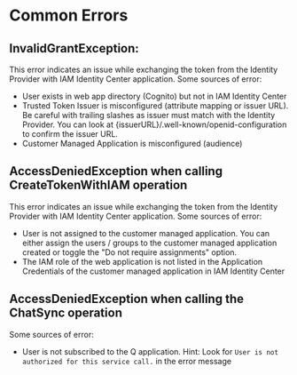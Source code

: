 # Common Errors
## InvalidGrantException:
This error indicates an issue while exchanging the token from the Identity Provider with IAM Identity Center application.
Some sources of error:
* User exists in web app directory (Cognito) but not in IAM Identity Center
* Trusted Token Issuer is misconfigured (attribute mapping or issuer URL). Be careful with trailing slashes as issuer must match with the Identity Provider. You can look at {issuerURL}/.well-known/openid-configuration to confirm the issuer URL.
* Customer Managed Application is misconfigured (audience)

## AccessDeniedException when calling CreateTokenWithIAM operation
This error indicates an issue while exchanging the token from the Identity Provider with IAM Identity Center application.
Some sources of error:
* User is not assigned to the customer managed application. You can either assign the users / groups to the customer managed application created or toggle the "Do not require assignments" option.
* The IAM role of the web application is not listed in the Application Credentials of the customer managed application in IAM Identity Center

## AccessDeniedException when calling the ChatSync operation
Some sources of error:
* User is not subscribed to the Q application. Hint: Look for `User is not authorized for this service call.` in the error message
